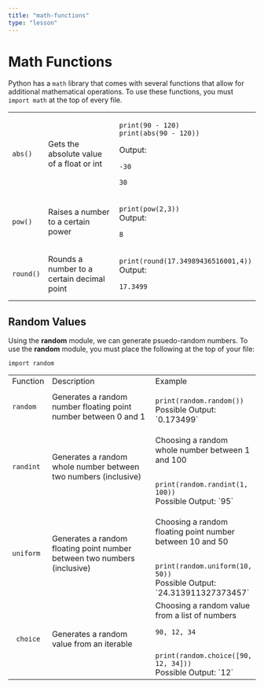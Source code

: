 ```yaml
---
title: "math-functions"
type: "lesson"
---
```


# Math Functions

Python has a `math` library that comes with several functions that allow for additional mathematical operations. To use these functions, you must `import math` at the top of every file.

<table>

<tr><td> <code>abs()</code> </td> <td>Gets the absolute value of a float or int</td> <td>
<code>
print(90 - 120) 
print(abs(90 - 120))
</code>

Output:

`-30`

`30`


</td> </tr>
<tr><td> <code>pow()</code> </td> <td>Raises a number to a certain power</td> <td>

<code>
print(pow(2,3))
</code>
Output:

`8`

</td> </tr>
<tr><td> <code>round()</code></td> <td>Rounds a number to a certain decimal point </td> <td>

<code>
print(round(17.34989436516001,4))
</code>
Output:

`17.3499`

</td> </tr>
</table>

## Random Values

Using the **random** module, we can generate psuedo-random numbers. To use the **random** module, you must place the following at the top of your file:

`import random`

<table>
<tr><td width="15%">Function</td><td width="35%">Description</td><td>Example</td></tr>
<tr><td> <code>random</code></td><td width="50%">Generates a random number floating point number between 0 and 1 </td><td>

<code>
print(random.random())
</code>
Possible Output:
`0.173499`

</td></tr>
<tr><td> <code>randint</code></td><td>Generates a random whole number between two numbers (inclusive)
</td><td>

Choosing a random whole number between 1 and 100

<code>
print(random.randint(1, 100))
</code>
Possible Output:
`95`
</td></tr>
<tr><td> <code>uniform</code></td><td>Generates a random floating point number between two numbers (inclusive)</td><td>

Choosing a random floating point number between 10 and 50

<code>
print(random.uniform(10, 50))
</code>
Possible Output:
`24.313911327373457`

</td></tr>
<tr><td><code> choice </code></td><td> Generates a random value from an iterable</td><td>
Choosing a random value from a list of numbers 

`90, 12, 34`

<code>
print(random.choice([90, 12, 34]))
</code>
Possible Output:
`12`

</td> </tr>
</table>